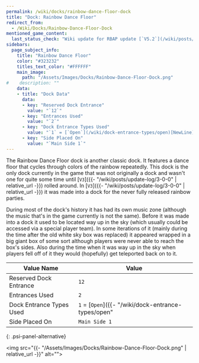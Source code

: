 ```yaml
---
permalink: /wiki/docks/rainbow-dance-floor-dock
title: "Dock: Rainbow Dance Floor"
redirect_from:
  - /Wiki/Docks/Rainbow-Dance-Floor-Dock
mentioned_game_content:
  last_status_check: "Wiki update for RBAP update [`V5.2`](/wiki/posts/update-log/5-2-0)"
sidebars:
  page_subject_info:
    title: "Rainbow Dance Floor"
    color: "#323232"
    titles_text_color: "#FFFFFF"
    main_image:
      path: "/Assets/Images/Docks/Rainbow-Dance-Floor-Dock.png"
#    description: ""
    data:
    - title: "Dock Data"
      data:
      - key: "Reserved Dock Entrance"
        value: "`12`"
      - key: "Entrances Used"
        value: "`2`"
      - key: "Dock Entrance Types Used"
        value: "`1` = [`Open`](/wiki/dock-entrance-types/open)[NewLine]`2` = [`Open`](/wiki/dock-entrance-types/open)"
      - key: "Side Placed On"
        value: "`Main Side 1`"
---
```


The Rainbow Dance Floor dock is another classic dock. It features a dance floor that cycles through colors of the rainbow repeatedly. This dock is the only dock currently in the game that was not originally a dock and wasn't one for quite some time until [`V3`]({{- "/wiki/posts/update-log/3-0-0" | relative_url -}}) rolled around. In [`V3`]({{- "/wiki/posts/update-log/3-0-0" | relative_url -}}) it was made into a dock for the never fully released rainbow parties. 

During most of the dock's history it has had its own music zone (although the music that's in the game currently is not the same). Before it was made into a dock it used to be located way up in the sky (which usually could be accessed via a special player team). In some iterations of it (mainly during the time after the old white sky box was replaced) it appeared wrapped in a big giant box of some sort although players were never able to reach the box's sides. Also during the time when it was way up in the sky when players fell off of it they would (hopefully) get teleported back on to it.

| Value Name               | Value |
|-|-|
| Reserved Dock Entrance   | `12` |
| Entrances Used           | `2` |
| Dock Entrance Types Used | `1` = [`Open`]({{- "/wiki/dock-entrance-types/open" | relative_url -}}), `2` = [`Open`]({{- "/wiki/dock-entrance-types/open" | relative_url -}}) |
| Side Placed On           | `Main Side 1` |
{: .psi-panel-alternative}

<img src="{{- "/Assets/Images/Docks/Rainbow-Dance-Floor-Dock.png" | relative_url -}}" alt="">